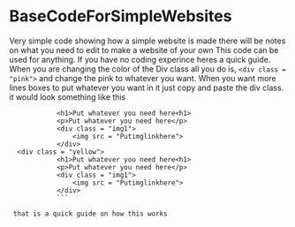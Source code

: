 # BaseCodeForSimpleWebsites
Very simple code showing how a simple website is made 
there will be notes on what you need to edit to make a website of your own
This code can be used for anything.
If you have no coding experince heres a quick guide.
When you are changing the color of the Div class all you do is, ```<div class = "pink">``` and change the pink to whatever you want.
When you want more lines boxes to put whatever you want in it just copy and paste the div class.
it would look something like this
```<div class = "crimson">
            <h1>Put whatever you need here<h1>
            <p>Put whatever you need here</p>
            <div class = "img1">
                <img src = "Putimglinkhere">
            </div>
  <div class = "yellow">
            <h1>Put whatever you need here<h1>
            <p>Put whatever you need here</p>
            <div class = "img1">
                <img src = "Putimglinkhere">
            </div>
            ```
            
 that is a quick guide on how this works           
